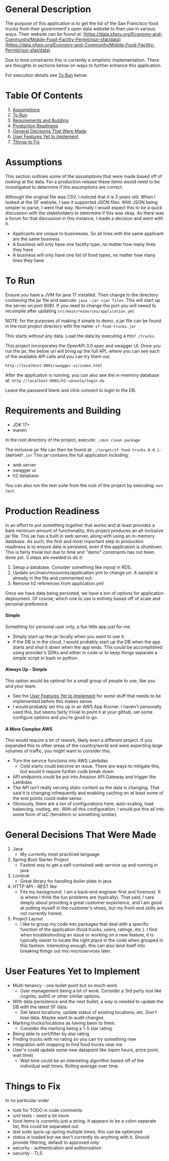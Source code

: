 # General Description
The purpose of this application is to get the list of the San Francisco food trucks from their government's open data website to then use in various ways. Their website can be found at:  [https://data.sfgov.org/Economy-and-Community/Mobile-Food-Facility-Permit/rqzj-sfat/data](https://data.sfgov.org/Economy-and-Community/Mobile-Food-Facility-Permit/rqzj-sfat/data)

Due to time constraints this is currently a simplistic implementation. There are thoughts in sections below on ways to further enhance this application.

For execution details see [To Run](#to-run) below.

# Table Of Contents
1. [Assumptions](#assumptions)
2. [To Run](#to-run)
3. [Requirements and Building](#requirements-and-building)
4. [Production Readiness](#production-readiness)
5. [General Decisions That Were Made](#general-decisions-that-were-made)
6. [User Features Yet to Implement](#user-features-yet-to-implement)
7. [Things to Fix](#things-to-fix)

# Assumptions
This section outlines some of the assumptions that were made based off of looking at the data. For a production release these items would need to be investigated to determine if the assumptions are correct.

Although the original file was CSV, I noticed that it is 3 years old. When I looked at the SF website, I saw it supported JSON files. With JSON being simpler to parse, I went that way. Normally I would expect this to be a quick discussion with the stakeholders to determine if this was okay. As there was a forum for that discussion in this instance, I made a decision and went with it. 

* Applicants are unique to businesses. So all lines with the same applicant are the same business
* A business will only have one facility type, no matter how many lines they have
* A business will only have one list of food types, no matter how many lines they have

# To Run
Ensure you have a JVM for java 17 installed. Then change to the directory containing the jar file and execute: `java -jar <jar file>`. This will start up the server on port 8081. If you need to change the port you will neeed to recompile after updating `src/main/resources/application.yml`

NOTE: for the purposes of making it simple to demo, a jar file can be found in the root project directory with the name: `sf-food-trucks.jar`

This starts without any data. Load the data by executing a `POST /trucks`.

This project incorporates the OpenAPI 3.0 spec and swagger UI. Once you run the jar, the below url will bring up the full API, where you can see each of the available API calls and you can try them out.

`http://localhost:8081/swagger-ui/index.html`

After the application is running, you can also see the in-memory database at: `http://localhost:8081/h2-console/login.do`

Leave the password blank and click connect to login to the DB.

# Requirements and Building
* JDK 17+
* maven

In the root directory of the project, execute: `./mvn clean package`

The inclusive jar file can then be found at: `./target/sf-food-trucks-0.0.1-SNAPSHOT.jar`
This jar contains the full application including:
* web server
* swagger ui
* h2 database

You can also run the test suite from the root of the project by executing: `mvn test`.

# Production Readiness
In an effort to put something together that works and at least provides a bare minimum amount of functionality, this project produces an all-inclusive jar file. This jar has a built in web server, along with using an in-memory database. As such, the first and most important step to production readiness is to ensure data is persisted, even if the application is shutdown. This is fairly trivial but due to time and "demo" constraints has not been done yet. 3 steps are needed to do it:
1. Setup a database. Consider something like mysql in RDS.
2. Update src/main/resources/application.yml to change url. A sample is already in the file and commented out.
3. Remove h2 references from application.yml

Once we have data being persisted, we have a ton of options for application deployment. Of course, which one to use is entirely based off of scale and personal preference.

#### Simple
Something for personal user only, a fun little app just for me.
* Simply start up the jar locally when you want to use it.
* If the DB is in the cloud, I would probably start up the DB when the app starts and shut it down when the app ends. This could be accomplished using provider's SDKs and either in code or to keep things separate a simple script in bash or python. 

#### Always Up - Simple
This option would be optimal for a small group of people to use, like you and your team.
* See the [User Features Yet to Implement](#user-features-yet-to-implement) for some stuff that needs to be implemented before this makes sense.
* I would probably set this up in an AWS App Runner. I haven't personally used this, but seems fairly trivial to point it at your github, set some configure options and you're good to go.

#### A More Complex AWS
This would require a lot of rework, likely even a different project. If you expanded this to other areas of the country/world and were expecting large volumes of traffic, you might want to consider this.
* Turn the service functions into AWS Lambdas
	* Cold starts could become an issue. There are ways to mitigate this, but would it require further code break down. 
* API endpoints could be put into Amazon API Gateway and trigger the Lambdas
* The API isn't really serving static content as the data is changing. That said it is changing infrequently and enabling caching on at least some of the end points could make sense.
* Obviously, there are a ton of configurations here: auto-scaling, load balancing, routing, etc. With all this configuration, I would put this all into some form of IaC (terraform or something similar).

# General Decisions That Were Made
1. Java
	* My currently most practiced language
2. Spring Boot Starter Project
	* Fastest way to get a self-contained web service up and running in java
3. Lombok
	* Great library for handling boiler plate in java.
4. HTTP API - REST like
	* Fits my background. I am a back-end engineer first and foremost. It is where I think the fun problems are (typically). That said, I care deeply about providing a great customer experience, and I am good at putting myself in the customer's shoes, but my front-end skills are not currently honed.
5. Project Layout
	* I like to group my code into packages that deal with a specific function of the application (food trucks, users, ratings, etc.). I find when troubleshooting an issue or working on a new feature, it is typically easier to locate the right place in the code when grouped in this fashion. Interesting enough, this can also lend itself into breaking things out into microservices later.


# User Features Yet to Implement
* Multi-tenancy - one bullet point but so much work.
	* User management being a lot of work. Consider a 3rd party tool like cognito, auth0 or other similar options.
* With data persistence and the next bullet, a way is needed to update the DB with the latest SF data.
	* Get latest locations, update status of existing locations, etc. Don't lose data. Maybe want to audit changes.
* Marking trucks/locations as having been to them.
	* Consider the marking being a 1-5 star rating.
* Being able to sort/filter by star rating
* Finding trucks with no rating so you can try something new
* Integration with mapping to find food trucks near me
* User's could update some new datapoint like (open hours, price point, wait time)
	* Wait time could be an interesting algorithm based off of the individual wait times. Rolling average over time.

# Things to Fix
In no particular order
* look for TODO in code comments
* unit tests - need a lot more
* food items is currently just a string. It appears to be a colon separate list, this could be separated out.
* test suite spins up spring multiple times, this can be optimized
* status is loaded but we don't currently do anything with it. Should provide filtering, default to approved only
* security - authentication and authorization
* security - TLS

